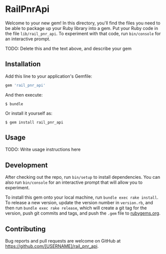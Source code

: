 # RailPnrApi

Welcome to your new gem! In this directory, you'll find the files you need to be able to package up your Ruby library into a gem. Put your Ruby code in the file `lib/rail_pnr_api`. To experiment with that code, run `bin/console` for an interactive prompt.

TODO: Delete this and the text above, and describe your gem

## Installation

Add this line to your application's Gemfile:

```ruby
gem 'rail_pnr_api'
```

And then execute:

    $ bundle

Or install it yourself as:

    $ gem install rail_pnr_api

## Usage

TODO: Write usage instructions here

## Development

After checking out the repo, run `bin/setup` to install dependencies. You can also run `bin/console` for an interactive prompt that will allow you to experiment.

To install this gem onto your local machine, run `bundle exec rake install`. To release a new version, update the version number in `version.rb`, and then run `bundle exec rake release`, which will create a git tag for the version, push git commits and tags, and push the `.gem` file to [rubygems.org](https://rubygems.org).

## Contributing

Bug reports and pull requests are welcome on GitHub at https://github.com/[USERNAME]/rail_pnr_api.

